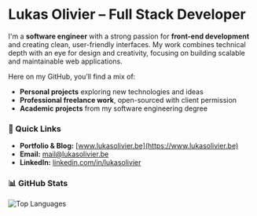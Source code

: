 # Lukas Olivier – Full Stack Developer

I'm a **software engineer** with a strong passion for **front-end development** and creating clean, user-friendly interfaces.
My work combines technical depth with an eye for design and creativity, focusing on building scalable and maintainable web applications.

Here on my GitHub, you’ll find a mix of:

* **Personal projects** exploring new technologies and ideas
* **Professional freelance work**, open-sourced with client permission
* **Academic projects** from my software engineering degree

### 📌 Quick Links

* **Portfolio & Blog:** [www.lukasolivier.be](https://www.lukasolivier.be)
* **Email:** [mail@lukasolivier.be](mailto:mail@lukasolivier.be)
* **LinkedIn:** [linkedin.com/in/lukasolivier](https://www.linkedin.com/in/lukas-olivier)

### 📊 GitHub Stats

![Top Languages](https://github-readme-stats.vercel.app/api/top-langs/?username=LukasOlivier&layout=compact&theme=radical)

